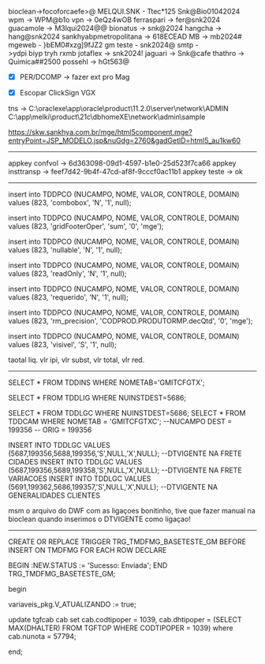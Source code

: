 bioclean->focoforcaefe>@
	MELQUI.SNK - Ttec*125
		Snk@Bio01042024
	wpm -> WPM@b1o
vpn -> 0eQz4wOB
ferraspari -> fer@snk2024
guacamole → M3lqui2024@@
bionatus -> snk@2024
hangcha → hang@snk2024
sankhyabpmetropolitana -> 618ECEAD
MB -> mb2024#
mgeweb - }bEM0#xzg]9fJZ2
gm teste - snk2024@
smtp ->ydpi biyp tryh rxmb 
jotaflex -> snk2024!
jaguari -> Snk@cafe
thathro -> Quimica##2500
possehl -> hGt563@


- [x] PER/DCOMP -> fazer ext pro Mag
- [x] Escopar ClickSign VGX


tns -> C:\oraclexe\app\oracle\product\11.2.0\server\network\ADMIN
C:\app\melki\product\21c\dbhomeXE\network\admin\sample

https://skw.sankhya.com.br/mge/html5component.mge?entryPoint=JSP_MODELO.jsp&nuGdg=2760&gadGetID=html5_au1kw60


---

appkey confvol -> 6d363098-09d1-4597-b1e0-25d523f7ca66
appkey insttransp -> feef7d42-9b4f-47cd-af8f-9cccf0ac11b1
appkey teste -> ok

---

insert into TDDPCO (NUCAMPO, NOME, VALOR, CONTROLE, DOMAIN)
values (823, 'combobox', 'N', '1', null);

insert into TDDPCO (NUCAMPO, NOME, VALOR, CONTROLE, DOMAIN)
values (823, 'gridFooterOper', 'sum', '0', 'mge');

insert into TDDPCO (NUCAMPO, NOME, VALOR, CONTROLE, DOMAIN)
values (823, 'nullable', 'N', '1', null);

insert into TDDPCO (NUCAMPO, NOME, VALOR, CONTROLE, DOMAIN)
values (823, 'readOnly', 'N', '1', null);

insert into TDDPCO (NUCAMPO, NOME, VALOR, CONTROLE, DOMAIN)
values (823, 'requerido', 'N', '1', null);

insert into TDDPCO (NUCAMPO, NOME, VALOR, CONTROLE, DOMAIN)
values (823, 'rm_precision', 'CODPROD.PRODUTORMP.decQtd', '0', 'mge');

insert into TDDPCO (NUCAMPO, NOME, VALOR, CONTROLE, DOMAIN)
values (823, 'visivel', 'S', '1', null);

taotal liq. vlr ipi, vlr subst, vlr total, vlr red.


---

SELECT * FROM TDDINS WHERE NOMETAB='GMITCFGTX';

SELECT * FROM TDDLIG WHERE NUINSTDEST=5686;

SELECT * FROM TDDLGC WHERE NUINSTDEST=5686;
SELECT * FROM TDDCAM WHERE NOMETAB = 'GMITCFGTXC';
--NUCAMPO DEST = 199356
-- ORIG = 199356

INSERT INTO TDDLGC VALUES (5687,199356,5688,199356,'S',NULL,'X',NULL); --DTVIGENTE NA FRETE CIDADES
INSERT INTO TDDLGC VALUES (5687,199356,5689,199358,'S',NULL,'X',NULL); --DTVIGENTE NA FRETE VARIACOES
INSERT INTO TDDLGC VALUES (5691,199362,5686,199357,'S',NULL,'X',NULL); --DTVIGENTE NA GENERALIDADES CLIENTES

msm o arquivo do DWF com as ligaçoes bonitinho, tive que fazer manual na bioclean quando inserimos o DTVIGENTE como ligaçao!


---

CREATE OR REPLACE TRIGGER TRG_TMDFMG_BASETESTE_GM
  BEFORE INSERT ON TMDFMG
  FOR EACH ROW
DECLARE

BEGIN
  :NEW.STATUS := 'Sucesso: Enviada';
END TRG_TMDFMG_BASETESTE_GM;


begin
  
variaveis_pkg.V_ATUALIZANDO := true;

update tgfcab cab
   set cab.codtipoper = 1039, cab.dhtipoper = (SELECT MAX(DHALTER) FROM TGFTOP WHERE CODTIPOPER = 1039)
 where cab.nunota = 57794;
 
 end;